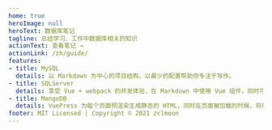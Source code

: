```yaml
---
home: true
heroImage: null
heroText: 数据库笔记
tagline: 总结学习、工作中数据库相关的知识
actionText: 查看笔记 →
actionLink: /zh/guide/
features:
- title: MySQL
  details: 以 Markdown 为中心的项目结构，以最少的配置帮助你专注于写作。
- title: SQLServer
  details: 享受 Vue + webpack 的开发体验，在 Markdown 中使用 Vue 组件，同时可以使用 Vue 来开发自定义主题。
- title: MongoDB
  details: VuePress 为每个页面预渲染生成静态的 HTML，同时在页面被加载的时候，将作为 SPA 运行。
footer: MIT Licensed | Copyright © 2021 zclmoon
---
```

